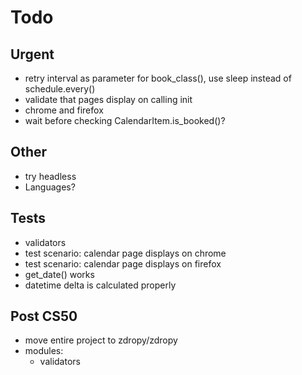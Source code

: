 # Todo

## Urgent

* retry interval as parameter for book_class(), use sleep instead of schedule.every()
* validate that pages display on calling init
* chrome and firefox
* wait before checking CalendarItem.is_booked()?

## Other

* try headless
* Languages?

## Tests

* validators
* test scenario: calendar page displays on chrome
* test scenario: calendar page displays on firefox
* get_date() works
* datetime delta is calculated properly



## Post CS50

* move entire project to zdropy/zdropy
* modules:
    * validators
